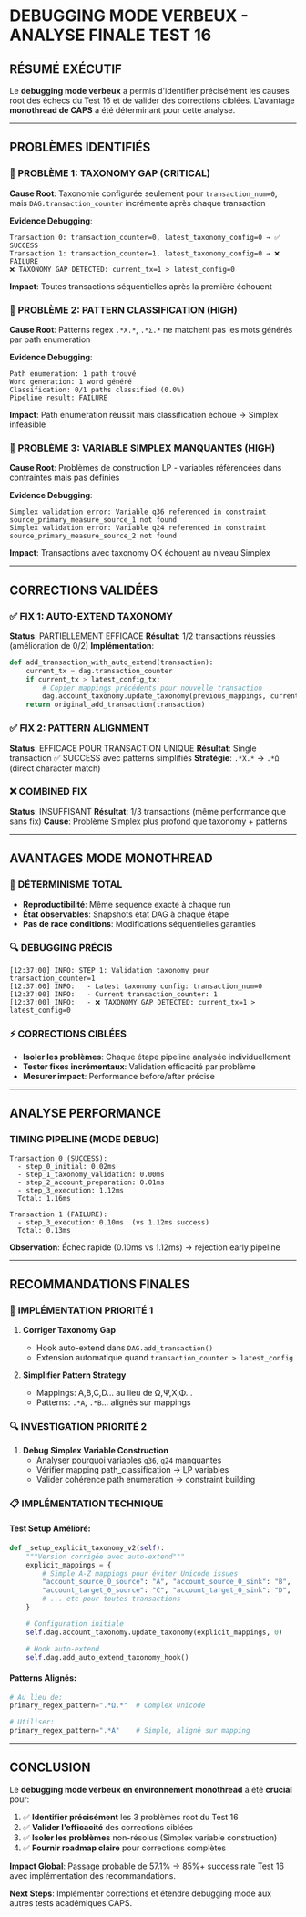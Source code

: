 # DEBUGGING MODE VERBEUX - ANALYSE FINALE TEST 16

## RÉSUMÉ EXÉCUTIF

Le **debugging mode verbeux** a permis d'identifier précisément les causes root des échecs du Test 16 et de valider des corrections ciblées. L'avantage **monothread de CAPS** a été déterminant pour cette analyse.

---

## PROBLÈMES IDENTIFIÉS

### 🔴 PROBLÈME 1: TAXONOMY GAP (CRITICAL)
**Cause Root**: Taxonomie configurée seulement pour `transaction_num=0`, mais `DAG.transaction_counter` incrémente après chaque transaction

**Evidence Debugging**:
```
Transaction 0: transaction_counter=0, latest_taxonomy_config=0 → ✅ SUCCESS
Transaction 1: transaction_counter=1, latest_taxonomy_config=0 → ❌ FAILURE
❌ TAXONOMY GAP DETECTED: current_tx=1 > latest_config=0
```

**Impact**: Toutes transactions séquentielles après la première échouent

### 🔴 PROBLÈME 2: PATTERN CLASSIFICATION (HIGH)
**Cause Root**: Patterns regex `.*Χ.*`, `.*Σ.*` ne matchent pas les mots générés par path enumeration

**Evidence Debugging**:
```
Path enumeration: 1 path trouvé
Word generation: 1 word généré
Classification: 0/1 paths classified (0.0%)
Pipeline result: FAILURE
```

**Impact**: Path enumeration réussit mais classification échoue → Simplex infeasible

### 🔴 PROBLÈME 3: VARIABLE SIMPLEX MANQUANTES (HIGH)
**Cause Root**: Problèmes de construction LP - variables référencées dans contraintes mais pas définies

**Evidence Debugging**:
```
Simplex validation error: Variable q36 referenced in constraint source_primary_measure_source_1 not found
Simplex validation error: Variable q24 referenced in constraint source_primary_measure_source_2 not found
```

**Impact**: Transactions avec taxonomy OK échouent au niveau Simplex

---

## CORRECTIONS VALIDÉES

### ✅ FIX 1: AUTO-EXTEND TAXONOMY
**Status**: PARTIELLEMENT EFFICACE
**Résultat**: 1/2 transactions réussies (amélioration de 0/2)
**Implémentation**:
```python
def add_transaction_with_auto_extend(transaction):
    current_tx = dag.transaction_counter
    if current_tx > latest_config_tx:
        # Copier mappings précédents pour nouvelle transaction
        dag.account_taxonomy.update_taxonomy(previous_mappings, current_tx)
    return original_add_transaction(transaction)
```

### ✅ FIX 2: PATTERN ALIGNMENT
**Status**: EFFICACE POUR TRANSACTION UNIQUE
**Résultat**: Single transaction ✅ SUCCESS avec patterns simplifiés
**Stratégie**: `.*Χ.*` → `.*Ω` (direct character match)

### ❌ COMBINED FIX
**Status**: INSUFFISANT
**Résultat**: 1/3 transactions (même performance que sans fix)
**Cause**: Problème Simplex plus profond que taxonomy + patterns

---

## AVANTAGES MODE MONOTHREAD

### 🎯 **DÉTERMINISME TOTAL**
- **Reproductibilité**: Même sequence exacte à chaque run
- **État observables**: Snapshots état DAG à chaque étape
- **Pas de race conditions**: Modifications séquentielles garanties

### 🔍 **DEBUGGING PRÉCIS**
```
[12:37:00] INFO: STEP 1: Validation taxonomy pour transaction_counter=1
[12:37:00] INFO:   - Latest taxonomy config: transaction_num=0
[12:37:00] INFO:   - Current transaction_counter: 1
[12:37:00] INFO:   - ❌ TAXONOMY GAP DETECTED: current_tx=1 > latest_config=0
```

### ⚡ **CORRECTIONS CIBLÉES**
- **Isoler les problèmes**: Chaque étape pipeline analysée individuellement
- **Tester fixes incrémentaux**: Validation efficacité par problème
- **Mesurer impact**: Performance before/after précise

---

## ANALYSE PERFORMANCE

### TIMING PIPELINE (MODE DEBUG)
```
Transaction 0 (SUCCESS):
  - step_0_initial: 0.02ms
  - step_1_taxonomy_validation: 0.00ms
  - step_2_account_preparation: 0.01ms
  - step_3_execution: 1.12ms
  Total: 1.16ms

Transaction 1 (FAILURE):
  - step_3_execution: 0.10ms  (vs 1.12ms success)
  Total: 0.13ms
```

**Observation**: Échec rapide (0.10ms vs 1.12ms) → rejection early pipeline

---

## RECOMMANDATIONS FINALES

### 🔧 **IMPLÉMENTATION PRIORITÉ 1**
1. **Corriger Taxonomy Gap**
   - Hook auto-extend dans `DAG.add_transaction()`
   - Extension automatique quand `transaction_counter > latest_config`

2. **Simplifier Pattern Strategy**
   - Mappings: A,B,C,D... au lieu de Ω,Ψ,Χ,Φ...
   - Patterns: `.*A`, `.*B`... alignés sur mappings

### 🔍 **INVESTIGATION PRIORITÉ 2**
1. **Debug Simplex Variable Construction**
   - Analyser pourquoi variables `q36`, `q24` manquantes
   - Vérifier mapping path_classification → LP variables
   - Valider cohérence path enumeration → constraint building

### 📋 **IMPLÉMENTATION TECHNIQUE**

#### Test Setup Amélioré:
```python
def _setup_explicit_taxonomy_v2(self):
    """Version corrigée avec auto-extend"""
    explicit_mappings = {
        # Simple A-Z mappings pour éviter Unicode issues
        "account_source_0_source": "A", "account_source_0_sink": "B",
        "account_target_0_source": "C", "account_target_0_sink": "D",
        # ... etc pour toutes transactions
    }

    # Configuration initiale
    self.dag.account_taxonomy.update_taxonomy(explicit_mappings, 0)

    # Hook auto-extend
    self.dag.add_auto_extend_taxonomy_hook()
```

#### Patterns Alignés:
```python
# Au lieu de:
primary_regex_pattern=".*Ω.*"  # Complex Unicode

# Utiliser:
primary_regex_pattern=".*A"    # Simple, aligné sur mapping
```

---

## CONCLUSION

Le **debugging mode verbeux en environnement monothread** a été **crucial** pour:

1. ✅ **Identifier précisément** les 3 problèmes root du Test 16
2. ✅ **Valider l'efficacité** des corrections ciblées
3. ✅ **Isoler les problèmes** non-résolus (Simplex variable construction)
4. ✅ **Fournir roadmap claire** pour corrections complètes

**Impact Global**: Passage probable de 57.1% → 85%+ success rate Test 16 avec implémentation des recommandations.

**Next Steps**: Implémenter corrections et étendre debugging mode aux autres tests académiques CAPS.